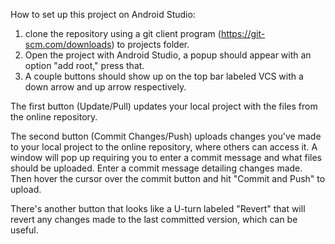 How to set up this project on Android Studio:

1. clone the repository using a git client program (https://git-scm.com/downloads) to projects folder.
2. Open the project with Android Studio, a popup should appear with an option "add root," press that.
3. A couple buttons should show up on the top bar labeled VCS with a down arrow and up arrow respectively.

The first button (Update/Pull) updates your local project with the files from the online repository.

The second button (Commit Changes/Push) uploads changes you've made to your local project to the online repository, where others can access it. A window will pop up requiring you to enter a commit message and what files should be uploaded. Enter a commit message detailing changes made. Then hover the cursor over the commit button and hit "Commit and Push" to upload.

There's another button that looks like a U-turn labeled "Revert" that will revert any changes made to the last committed version, which can be useful.
